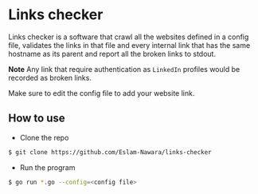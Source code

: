 # Links checker
Links checker is a software that crawl all the websites defined in a config file, validates the links in that file and every internal link that has the same hostname as its parent and report all the broken links to stdout.

**Note**
 Any link that require authentication as `LinkedIn` profiles would be recorded as broken links.

 Make sure to edit the config file to add your website link.

## How to use 
- Clone the repo
```sh
$ git clone https://github.com/Eslam-Nawara/links-checker
```
- Run the program
```sh
$ go run *.go --config=<config file>
```
